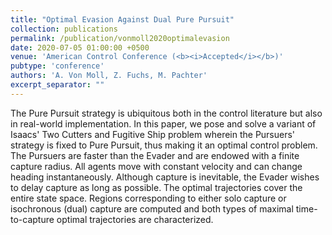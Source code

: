 ```yaml
---
title: "Optimal Evasion Against Dual Pure Pursuit"
collection: publications
permalink: /publication/vonmoll2020optimalevasion
date: 2020-07-05 01:00:00 +0500
venue: 'American Control Conference (<b><i>Accepted</i></b>)'
pubtype: 'conference'
authors: 'A. Von Moll, Z. Fuchs, M. Pachter'
excerpt_separator: ""
---
```

The Pure Pursuit strategy is ubiquitous both in the control literature but also in real-world implementation. In this paper, we pose and solve a variant of Isaacs&apos; Two Cutters and Fugitive Ship problem wherein the Pursuers&apos; strategy is fixed to Pure Pursuit, thus making it an optimal control problem. The Pursuers are faster than the Evader and are endowed with a finite capture radius. All agents move with constant velocity and can change heading instantaneously. Although capture is inevitable, the Evader wishes to delay capture as long as possible. The optimal trajectories cover the entire state space. Regions corresponding to either solo capture or isochronous (dual) capture are computed and both types of maximal time-to-capture optimal trajectories are characterized.

